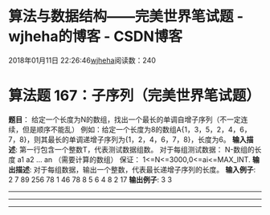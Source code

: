 # 算法与数据结构——完美世界笔试题 - wjheha的博客 - CSDN博客
2018年01月11日 22:26:46[wjheha](https://me.csdn.net/wjheha)阅读数：240
# 算法题 167：子序列（完美世界笔试题）
**题目**：
给定一个长度为N的数组，找出一个最长的单调自增子序列（不一定连续，但是顺序不能乱） 例如：给定一个长度为8的数组A{1，3，5，2，4，6，7，8}，则其最长的单调递增子序列为{1，2，4，6，7，8}，长度为6。
**输入描述**:
第一行包含一个整数T，代表测试数据组数。 
对于每组测试数据： N-数组的长度 
a1 a2 … an （需要计算的数组） 
保证： 1<=N<=3000,0<=ai<=MAX_INT.
**输出描述**:
对于每组数据，输出一个整数，代表最长递增子序列的长度。
**输入例子**:
2 
7 
89 256 78 1 46 78 8 
5 
6 4 8 2 17
**输出例子**:
3 
3
***************************************************************************************************************************************
***************************************************************************************************************************************
***************************************************************************************************************************************

